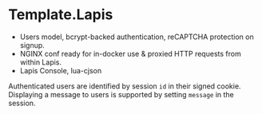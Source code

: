 # Template.Lapis

- Users model, bcrypt-backed authentication, reCAPTCHA protection on signup.
- NGINX conf ready for in-docker use & proxied HTTP requests from within Lapis.
- Lapis Console, lua-cjson

Authenticated users are identified by session `id` in their signed cookie.
Displaying a message to users is supported by setting `message` in the session.
